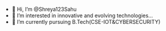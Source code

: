 - 👋 Hi, I’m @Shreya123Sahu
- 👀 I’m interested in innovative and evolving technologies...
- 🌱 I’m currently pursuing B.Tech(CSE-IOT&CYBERSECURITY)
